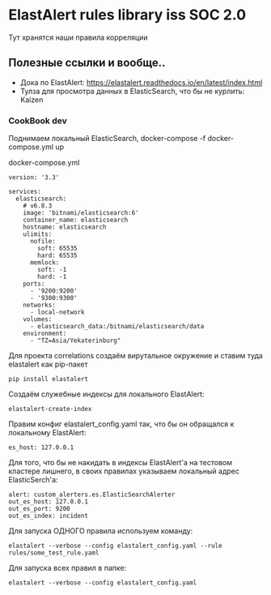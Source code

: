 # ElastAlert rules library iss SOC 2.0
Тут хранятся наши правила корреляции
## Полезные ссылки и вообще..
* Дока по ElastAlert: https://elastalert.readthedocs.io/en/latest/index.html
* Тулза для просмотра данных в ElasticSearch, что бы не курлить: Kaizen
### CookBook dev
Поднимаем локальный ElasticSearch, docker-compose -f docker-compose.yml up

docker-compose.yml 
```
version: '3.3'

services:
  elasticsearch:
    # v6.8.3
    image: 'bitnami/elasticsearch:6'
    container_name: elasticsearch
    hostname: elasticsearch
    ulimits:
      nofile:
        soft: 65535
        hard: 65535
      memlock:
        soft: -1
        hard: -1
    ports:
      - '9200:9200'
      - '9300:9300'
    networks:
      - local-network
    volumes:
      - elasticsearch_data:/bitnami/elasticsearch/data
    environment:
      - "TZ=Asia/Yekaterinburg"
```

Для проекта correlations создаём вирутальное окружение и ставим туда elastalert как pip-пакет
```
pip install elastalert
```
Создаём служебные индексы для локального ElastAlert:
``` 
elastalert-create-index
```
Правим конфиг elastalert_config.yaml так, что бы он обращался к локальному ElastAlert:
```
es_host: 127.0.0.1
```
Для того, что бы не накидать в индексы ElastAlert'a на тестовом кластере лишнего, в своих правилах указываем локальный адрес ElasticSerch'a:
```
alert: custom_alerters.es.ElasticSearchAlerter
out_es_host: 127.0.0.1
out_es_port: 9200
out_es_index: incident
```
Для запуска ОДНОГО правила используем команду:
```
elastalert --verbose --config elastalert_config.yaml --rule rules/some_test_rule.yaml
``` 
Для запуска всех правил в папке: 
``` 
elastalert --verbose --config elastalert_config.yaml
```    
